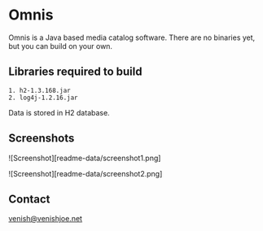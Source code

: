 # Omnis

Omnis is a Java based media catalog software. There are no binaries yet, but you can build on your own.

## Libraries required to build
    1. h2-1.3.168.jar
    2. log4j-1.2.16.jar
    
Data is stored in H2 database. 

## Screenshots

![Screenshot][readme-data/screenshot1.png]

![Screenshot][readme-data/screenshot2.png]

## Contact
venish@venishjoe.net